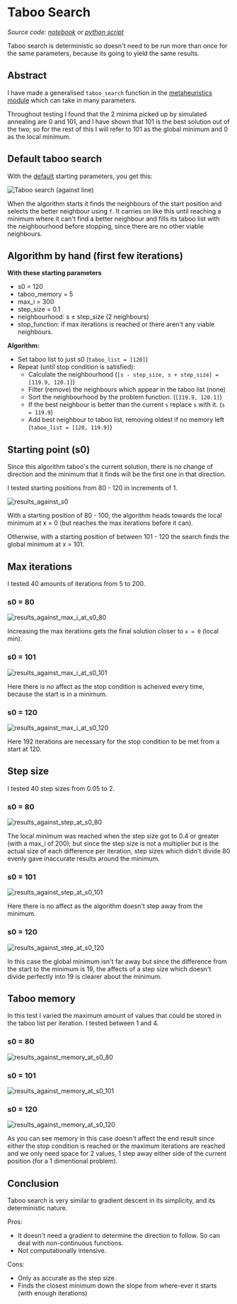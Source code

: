# Taboo Search

_Source code: [notebook](./tabooSearch.ipynb) or [python script](./tabooSearch.py)_

Taboo search is deterministic so doesn't need to be run more than once for the same parameters, because its going to yield the same results.

## Abstract

I have made a generalised `taboo_search` function in the [metaheuristics module](../../modules/metaheuristics.py#L101) which can take in many parameters.

Throughout testing I found that the 2 minima picked up by simulated annealing are 0 and 101, and I have shown that 101 is the best solution out of the two; so for the rest of this I will refer to 101 as the global minimum and 0 as the local minimum.

## Default taboo search

With the [default](./tabooSearch.py#L81) starting parameters, you get this:

![Taboo search (against line)](./taboo_search_on_f_wth_start_vars.png?raw=true "Taboo search")

When the algorithm starts it finds the neighbours of the start position and selects the better neighbour using `f`. It carries on like this until reaching a minimum where it can't find a better neighbour and fills its taboo list with the neighbourhood before stopping, since there are no other viable neighbours.

<div class="page"/>

## Algorithm by hand (first few iterations)

**With these starting parameters**

- s0 = 120
- taboo_memory = 5
- max_i = 300
- step_size = 0.1
- neighbourhood: s ± step_size (2 neighbours)
- stop_function: if max iterations is reached or there aren't any viable neighbours.

**Algorithm:**

- Set taboo list to just s0 (`taboo_list = [120]`)
- Repeat (until stop condition is satisfied):
  - Calculate the neighbourhood (`[s - step_size, s + step_size] = [119.9, 120.1]`)
  - Filter (remove) the neighbours which appear in the taboo list (none)
  - Sort the neighbourhood by the problem function. (`[119.9, 120.1]`)
  - If the best neighbour is better than the current `s` replace `s` with it. (`s = 119.9`)
  - Add best neighbour to taboo list, removing oldest if no memory left (`taboo_list = [120, 119.9]`)

## Starting point (s0)

Since this algorithm taboo's the current solution, there is no change of direction and the minimum that it finds will be the first one in that direction.

I tested starting positions from 80 - 120 in increments of 1.

![results_against_s0](./results_wth_starting_point.png?raw=true "Results against start point")

With a starting position of 80 - 100, the algorithm heads towards the local minimum at x = 0 (but reaches the max iterations before it can).

Otherwise, with a starting position of between 101 - 120 the search finds the global minimum at x = 101.

<div class="page"/>

## Max iterations

I tested 40 amounts of iterations from 5 to 200.

### s0 = 80

![results_against_max_i_at_s0_80](./results_wth_max_i_at_s0_80.png?raw=true "Results against max iterations (s0 = 80)")

Increasing the max iterations gets the final solution closer to `x = 0` (local min).

### s0 = 101

![results_against_max_i_at_s0_101](./results_wth_max_i_at_s0_101.png?raw=true "Results against max iterations (s0 = 101)")

Here there is no affect as the stop condition is acheived every time, because the start is in a minimum.

<div class="page"/>

### s0 = 120

![results_against_max_i_at_s0_120](./results_wth_max_i_at_s0_120.png?raw=true "Results against max iterations (s0 = 120)")

Here 192 iterations are necessary for the stop condition to be met from a start at 120.

## Step size

I tested 40 step sizes from 0.05 to 2.

### s0 = 80

![results_against_step_at_s0_80](./results_wth_step_at_s0_80.png?raw=true "Results against step size (s0 = 80)")

The local minimum was reached when the step size got to 0.4 or greater (with a max_i of 200); but since the step size is not a multiplier but is the actual size of each difference per iteration, step sizes which didn't divide 80 evenly gave inaccurate results around the minimum.

<div class="page"/>

### s0 = 101

![results_against_step_at_s0_101](./results_wth_step_at_s0_101.png?raw=true "Results against step size (s0 = 101)")

Here there is no affect as the algorithm doesn't step away from the minimum.

### s0 = 120

![results_against_step_at_s0_120](./results_wth_step_at_s0_120.png?raw=true "Results against step size (s0 = 120)")

In this case the global minimum isn't far away but since the difference from the start to the minimum is 19, the affects of a step size which doesn't divide perfectly into 19 is clearer about the minimum.

<div class="page"/>

## Taboo memory

In this test I varied the maximum amount of values that could be stored in the taboo list per iteration. I tested between 1 and 4.

### s0 = 80

![results_against_memory_at_s0_80](./results_wth_memory_at_s0_80.png?raw=true "Results against memory size (s0 = 80)")

### s0 = 101

![results_against_memory_at_s0_101](./results_wth_memory_at_s0_101.png?raw=true "Results against memory size (s0 = 101)")

<div class="page"/>

### s0 = 120

![results_against_memory_at_s0_120](./results_wth_memory_at_s0_120.png?raw=true "Results against memory size (s0 = 120)")

As you can see memory in this case doesn't affect the end result since either the stop condition is reached or the maximum iterations are reached and we only need space for 2 values, 1 step away either side of the current position (for a 1 dimentional problem).

## Conclusion

Taboo search is very similar to gradient descent in its simplicity, and its deterministic nature.

Pros:

- It doesn't need a gradient to determine the direction to follow. So can deal with non-continuous functions.
- Not computationally intensive.

Cons:

- Only as accurate as the step size.
- Finds the closest minimum down the slope from where-ever it starts (with enough iterations)
